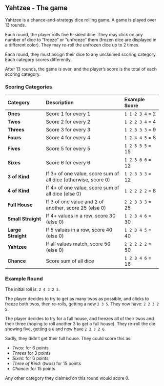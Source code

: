 Yahtzee - The game
------------------

Yahtzee is a chance-and-strategy dice rolling game. A game is played over 13 rounds.

Each round, the player rolls five 6-sided dice. They may click on any number of dice to “freeze” or “unfreeze” them (frozen dice are displayed in a different color). They may re-roll the unfrozen dice up to 2 times.

Each round, they must assign their dice to any unclaimed scoring category. Each category scores differently.

After 13 rounds, the game is over, and the player’s score is the total of each scoring category.

### Scoring Categories

<table>
<col width="25%" />
<col width="51%" />
<col width="24%" />
<thead>
<tr class="header">
<th align="left">Category</th>
<th align="left">Description</th>
<th align="left">Example Score</th>
</tr>
</thead>
<tbody>
<tr class="odd">
<td align="left"><strong>Ones</strong></td>
<td align="left">Score 1 for every 1</td>
<td align="left"><code class="docutils literal notranslate">1 1 2 3 4</code> = 2</td>
</tr>
<tr class="even">
<td align="left"><strong>Twos</strong></td>
<td align="left">Score 2 for every 2</td>
<td align="left"><code class="docutils literal notranslate">1 2 2 3 4</code> = 4</td>
</tr>
<tr class="odd">
<td align="left"><strong>Threes</strong></td>
<td align="left">Score 3 for every 3</td>
<td align="left"><code class="docutils literal notranslate">1 2 3 3 3</code> = 9</td>
</tr>
<tr class="even">
<td align="left"><strong>Fours</strong></td>
<td align="left">Score 4 for every 4</td>
<td align="left"><code class="docutils literal notranslate">1 2 4 4 5</code> = 8</td>
</tr>
<tr class="odd">
<td align="left"><strong>Fives</strong></td>
<td align="left">Score 5 for every 5</td>
<td align="left"><code class="docutils literal notranslate">1 2 5 5 5</code> = 15</td>
</tr>
<tr class="even">
<td align="left"><strong>Sixes</strong></td>
<td align="left">Score 6 for every 6</td>
<td align="left"><code class="docutils literal notranslate">1 2 3 6 6</code> = 12</td>
</tr>
<tr class="odd">
<td align="left"><strong>3 of Kind</strong></td>
<td align="left">If 3+ of one value, score sum of all dice (otherwise, score 0)</td>
<td align="left"><code class="docutils literal notranslate">1 2 3 3 3</code> = 12</td>
</tr>
<tr class="even">
<td align="left"><strong>4 of Kind</strong></td>
<td align="left">If 4+ of one value, score sum of all dice (else 0)</td>
<td align="left"><code class="docutils literal notranslate">1 2 2 2 2</code> = 8</td>
</tr>
<tr class="odd">
<td align="left"><strong>Full House</strong></td>
<td align="left">If 3 of one value and 2 of another, score 25 (else 0)</td>
<td align="left"><code class="docutils literal notranslate">2 2 3 3 3</code> = 25</td>
</tr>
<tr class="even">
<td align="left"><strong>Small Straight</strong></td>
<td align="left">If 4+ values in a row, score 30 (else 0)</td>
<td align="left"><code class="docutils literal notranslate">1 2 3 4 6</code> = 30</td>
</tr>
<tr class="odd">
<td align="left"><strong>Large Straight</strong></td>
<td align="left">If 5 values in a row, score 40 (else 0)</td>
<td align="left"><code class="docutils literal notranslate">1 2 3 4 5</code> = 40</td>
</tr>
<tr class="even">
<td align="left"><strong>Yahtzee</strong></td>
<td align="left">If all values match, score 50 (else 0)</td>
<td align="left"><code class="docutils literal notranslate">2 2 2 2 2</code> = 50</td>
</tr>
<tr class="odd">
<td align="left"><strong>Chance</strong></td>
<td align="left">Score sum of all dice</td>
<td align="left"><code class="docutils literal notranslate">1 2 3 4 6</code> = 16</td>
</tr>
</tbody>
</table>

### Example Round

The initial roll is: `2 4 3 2 5`.

The player decides to try to get as many twos as possible, and clicks to freeze both twos, then re-rolls, getting a new `2 3 5`. They now have: `2 2 3 2 5`.

The player decides to try for a full house, and freezes all of their twos and their three (hoping to roll another 3 to get a full house). They re-roll the die showing five, getting a `6` and now have `2 2 3 2 6`.

Sadly, they didn’t get their full house. They could score this as:

-   *Twos*: for 6 points
-   *Threes* for 3 points
-   *Sixes*: for 6 points
-   *Three of Kind:* (twos) for 15 points
-   *Chance*: for 15 points

Any other category they claimed on this round would score 0.
